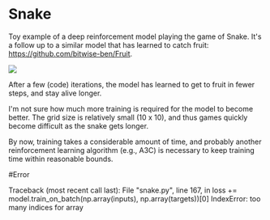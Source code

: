 # Snake
Toy example of a deep reinforcement model playing the game of Snake. It's a follow up to a similar model that has learned to catch fruit: https://github.com/bitwise-ben/Fruit.

<img src="images/snake.gif" />

After a few (code) iterations, the model has learned to get to fruit in fewer steps, and stay alive longer.

I'm not sure how much more training is required for the model to become better. The grid size is relatively small (10 x 10), and thus games quickly become difficult as the snake gets longer.

By now, training takes a considerable amount of time, and probably another reinforcement learning algorithm (e.g., A3C) is necessary to keep training time within reasonable bounds.

#Error

Traceback (most recent call last):
  File "snake.py", line 167, in <module>
    loss += model.train_on_batch(np.array(inputs), np.array(targets))[0]
IndexError: too many indices for array

